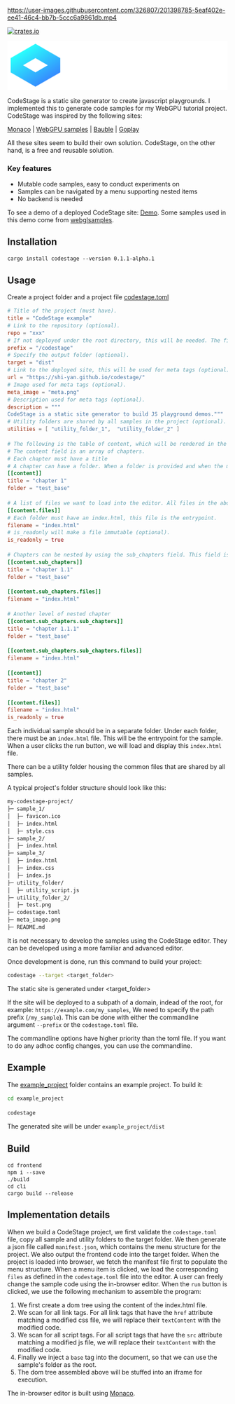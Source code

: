 https://user-images.githubusercontent.com/326807/201398785-5eaf402e-ee41-46c4-bb7b-5ccc6a9861db.mp4

 [![crates.io](https://img.shields.io/crates/v/codestage.svg)](https://crates.io/crates/codestage)

![logo](https://raw.githubusercontent.com/shi-yan/codestage/master/logo.png)

CodeStage is a static site generator to create javascript playgrounds. I implemented this to generate code samples for my WebGPU tutorial project. CodeStage was inspired by the following sites:

[Monaco](https://microsoft.github.io/monaco-editor/playground.html) | [WebGPU samples](https://austin-eng.com/webgpu-samples) | [Bauble](https://bauble.studio) | [Goplay](https://goplay.space)

All these sites seem to build their own solution. CodeStage, on the other hand, is a free and reusable solution.

### Key features

* Mutable code samples, easy to conduct experiments on
* Samples can be navigated by a menu supporting nested items
* No backend is needed

To see a demo of a deployed CodeStage site: [Demo](https://shi-yan.github.io/codestage/). Some samples used in this demo come from [webglsamples](https://github.com/webglsamples/webglsamples.github.io).

## Installation
```
cargo install codestage --version 0.1.1-alpha.1
```

## Usage

Create a project folder and a project file [codestage.toml](https://github.com/shi-yan/codestage/blob/master/example_project/codestage.toml)

```toml
# Title of the project (must have).
title = "CodeStage example"
# Link to the repository (optional).
repo = "xxx"
# If not deployed under the root directory, this will be needed. The first slash is required (optional).
prefix = "/codestage"
# Specify the output folder (optional).
target = "dist"
# Link to the deployed site, this will be used for meta tags (optional).
url = "https://shi-yan.github.io/codestage/"
# Image used for meta tags (optional).
meta_image = "meta.png"
# Description used for meta tags (optional).
description = """
CodeStage is a static site generator to build JS playground demos."""
# Utility folders are shared by all samples in the project (optional).
utilities = [ "utility_folder_1",  "utility_folder_2" ]

# The following is the table of content, which will be rendered in the menu area.
# The content field is an array of chapters.
# Each chapter must have a title
# A chapter can have a folder. When a folder is provided and when the menu item is clicked, we will load the sample in the folder. If no folder is provided, this menu item will not be clickable.
[[content]]
title = "chapter 1"
folder = "test_base"

# A list of files we want to load into the editor. All files in the above folder will be deployed, but only these files in that folder will be loaded into the editor.
[[content.files]]
# Each folder must have an index.html, this file is the entrypoint.
filename = "index.html"
# is_readonly will make a file immutable (optional).
is_readonly = true

# Chapters can be nested by using the sub_chapters field. This field is an array, its format is the same as the content field.
[[content.sub_chapters]]
title = "chapter 1.1"
folder = "test_base"

[[content.sub_chapters.files]]
filename = "index.html"

# Another level of nested chapter
[[content.sub_chapters.sub_chapters]]
title = "chapter 1.1.1"
folder = "test_base"

[[content.sub_chapters.sub_chapters.files]]
filename = "index.html"

[[content]]
title = "chapter 2"
folder = "test_base"

[[content.files]]
filename = "index.html"
is_readonly = true

```

Each individual sample should be in a separate folder. Under each folder, there must be an `index.html` file. This will be the entrypoint for the sample. When a user clicks the run button, we will load and display this `index.html` file.

There can be a utility folder housing the common files that are shared by all samples.

A typical project's folder structure should look like this:

```bash
my-codestage-project/
├─ sample_1/
│  ├─ favicon.ico
│  ├─ index.html
│  ├─ style.css
├─ sample_2/
│  ├─ index.html
├─ sample_3/
│  ├─ index.html
│  ├─ index.css
│  ├─ index.js
├─ utility_folder/
│  ├─ utility_script.js
├─ utility_folder_2/
│  ├─ test.png
├─ codestage.toml
├─ meta_image.png
├─ README.md
```

It is not necessary to develop the samples using the CodeStage editor. They can be developed using a more familiar and advanced editor. 

Once development is done, run this command to build your project:

```bash
codestage --target <target_folder>
```

The static site is generated under <target_folder>

If the site will be deployed to a subpath of a domain, indead of the root, for example: `https://example.com/my_samples`, We need to specify the path prefix (`/my_sample`). This can be done with either the commandline argument `--prefix` or the `codestage.toml` file.

The commandline options have higher priority than the toml file. If you want to do any adhoc config changes, you can use the commandline.

## Example

The [example_project](https://github.com/shi-yan/codestage/tree/master/example_project) folder contains an example project. To build it:

```bash
cd example_project

codestage
```

The generated site will be under `example_project/dist`

## Build
```
cd frontend
npm i --save
./build
cd cli
cargo build --release
```

## Implementation details
When we build a CodeStage project, we first validate the `codestage.toml` file, copy all sample and utility folders to the target folder. We then generate a json file called `manifest.json`, which contains the menu structure for the project. We also output the frontend code into the target folder. When the project is loaded into browser, we fetch the manifest file first to populate the menu structure. When a menu item is clicked, we load the corresponding `files` as defined in the `codestage.toml` file into the editor. A user can freely change the sample code using the in-browser editor. When the `run` button is clicked, we use the following mechanism to assemble the program:

1. We first create a dom tree using the content of the index.html file.
2. We scan for all link tags. For all link tags that have the `href` attribute matching a modified css file, we will replace their `textContent` with the modified code.
3. We scan for all script tags. For all script tags that have the `src` attribute matching a modified js file, we will replace their `textContent` with the modified code.
4. Finally we inject a `base` tag into the document, so that we can use the sample's folder as the root.
5. The dom tree assembled above will be stuffed into an iframe for execution.

The in-browser editor is built using [Monaco](https://microsoft.github.io/monaco-editor/).

